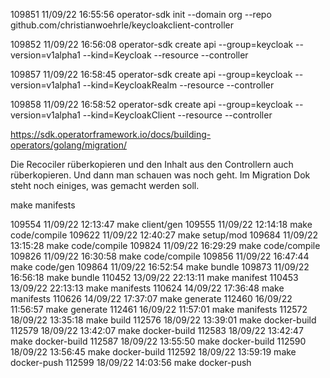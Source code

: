 109851  11/09/22 16:55:56 operator-sdk init --domain org --repo github.com/christianwoehrle/keycloakclient-controller

109852  11/09/22 16:56:08 operator-sdk create api --group=keycloak --version=v1alpha1 --kind=Keycloak --resource --controller

109857  11/09/22 16:58:45 operator-sdk create api --group=keycloak --version=v1alpha1 --kind=KeycloakRealm --resource --controller

109858  11/09/22 16:58:52 operator-sdk create api --group=keycloak --version=v1alpha1 --kind=KeycloakClient --resource --controller

https://sdk.operatorframework.io/docs/building-operators/golang/migration/


Die Recociler rüberkopieren und den Inhalt aus den Controllern auch rüberkopieren.
Und dann man schauen was noch geht.
Im Migration Dok steht noch einiges, was gemacht werden soll.



make manifests


109554  11/09/22 12:13:47 make client/gen
109555  11/09/22 12:14:18 make code/compile
109622  11/09/22 12:40:27 make setup/mod
109684  11/09/22 13:15:28 make code/compile
109824  11/09/22 16:29:29 make code/compile
109826  11/09/22 16:30:58 make code/compile
109856  11/09/22 16:47:44 make code/gen
109864  11/09/22 16:52:54 make bundle
109873  11/09/22 16:56:18 make bundle
110452  13/09/22 22:13:11 make manifest
110453  13/09/22 22:13:13 make manifests
110624  14/09/22 17:36:48 make manifests 
110626  14/09/22 17:37:07 make generate
112460  16/09/22 11:56:57 make generate
112461  16/09/22 11:57:01 make manifests 
112572  18/09/22 13:35:18 make build
112576  18/09/22 13:39:01 make docker-build
112579  18/09/22 13:42:07 make docker-build
112583  18/09/22 13:42:47 make docker-build
112587  18/09/22 13:55:50 make docker-build
112590  18/09/22 13:56:45 make docker-build
112592  18/09/22 13:59:19 make docker-push
112599  18/09/22 14:03:56 make docker-push

